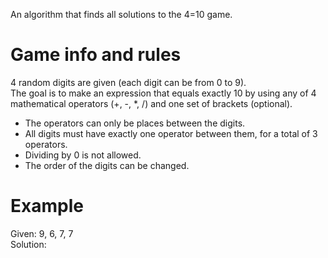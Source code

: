 An algorithm that finds all solutions to the 4=10 game.

# Game info and rules
4 random digits are given (each digit can be from 0 to 9).\
The goal is to make an expression that equals exactly 10 by using any of 4 mathematical operators (+, -, *, /) and one set of brackets (optional).
- The operators can only be places between the digits.
- All digits must have exactly one operator between them, for a total of 3 operators.
- Dividing by 0 is not allowed.
- The order of the digits can be changed.

# Example
Given: 9, 6, 7, 7\
Solution:
